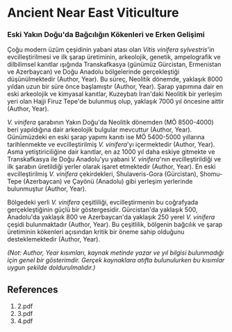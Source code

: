 # Ancient Near East Viticulture

### Eski Yakın Doğu'da Bağcılığın Kökenleri ve Erken Gelişimi

Çoğu modern üzüm çeşidinin yabani atası olan *Vitis vinifera sylvestris*'in evcilleştirilmesi ve ilk şarap üretiminin, arkeolojik, genetik, ampelografik ve dilbilimsel kanıtlar ışığında Transkafkasya (günümüz Gürcistan, Ermenistan ve Azerbaycan) ve Doğu Anadolu bölgelerinde gerçekleştiği düşünülmektedir (Author, Year). Bu süreç, Neolitik dönemde, yaklaşık 8000 yıldan uzun bir süre önce başlamıştır (Author, Year). Şarap yapımına dair en eski arkeolojik ve kimyasal kanıtlar, Kuzeybatı İran'daki Neolitik bir yerleşim yeri olan Hajji Firuz Tepe'de bulunmuş olup, yaklaşık 7000 yıl öncesine aittir (Author, Year).

*V. vinifera* şarabının Yakın Doğu'da Neolitik dönemden (MÖ 8500-4000) beri yapıldığına dair arkeolojik bulgular mevcuttur (Author, Year). Günümüzdeki en eski şarap yapımı kanıtı ise MÖ 5400-5000 yıllarına tarihlenmekte ve evcilleştirilmiş *V. vinifera*'yı içermektedir (Author, Year). Asma yetiştiriciliğine dair kanıtlar, en az 1000 yıl daha eskiye gitmekte ve Transkafkasya ile Doğu Anadolu'yu yabani *V. vinifera*'nın evcilleştirildiği ve ilk şarabın üretildiği yerler olarak işaret etmektedir (Author, Year). En eski evcilleştirilmiş *V. vinifera* çekirdekleri, Shulaveris-Gora (Gürcistan), Shomu-Tepe (Azerbaycan) ve Çayönü (Anadolu) gibi yerleşim yerlerinde bulunmuştur (Author, Year).

Bölgedeki yerli *V. vinifera* çeşitliliği, evcilleştirmenin bu coğrafyada gerçekleştiğinin güçlü bir göstergesidir. Gürcistan'da yaklaşık 500, Anadolu'da yaklaşık 800 ve Azerbaycan'da yaklaşık 250 yerel *V. vinifera* çeşidi bulunmaktadır (Author, Year). Bu çeşitlilik, bölgenin bağcılık ve şarap üretiminin kökenleri açısından kritik bir öneme sahip olduğunu desteklemektedir (Author, Year).

*(Not: Author, Year kısımları, kaynak metinde yazar ve yıl bilgisi bulunmadığı için genel bir gösterimdir. Gerçek kaynaklara atıfta bulunulurken bu kısımlar uygun şekilde doldurulmalıdır.)*


## References

1. 2.pdf
2. 3.pdf
3. 4.pdf
